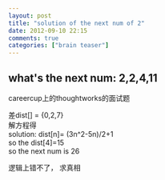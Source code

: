 ```yaml
---
layout: post
title: "solution of the next num of 2"
date: 2012-09-10 22:15
comments: true
categories: ["brain teaser"]
---
```


## what's the next num: 2,2,4,11 

careercup上的thoughtworks的面试题


差dist[] = {0,2,7}<br>
解方程得 <br>
solution: dist[n]= (3n^2-5n)/2+1 <br>
so the dist[4]=15 <br>
so the next num is 26 <br>


逻辑上错不了， 求真相
